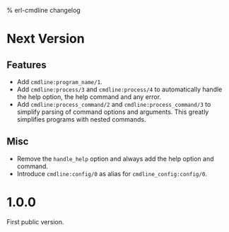 % erl-cmdline changelog

# Next Version
## Features
- Add `cmdline:program_name/1`.
- Add `cmdline:process/3` and `cmdline:process/4` to automatically handle the
  help option, the help command and any error.
- Add `cmdline:process_command/2` and `cmdline:process_command/3` to simplify
  parsing of command options and arguments. This greatly simplifies programs
  with nested commands.
## Misc
- Remove the `handle_help` option and always add the help option and command.
- Introduce `cmdline:config/0` as alias for `cmdline_config:config/0`.

# 1.0.0
First public version.
